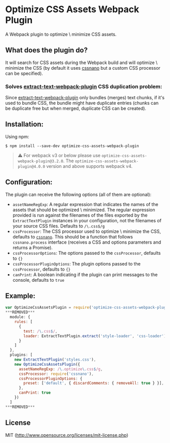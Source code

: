 # Optimize CSS Assets Webpack Plugin

A Webpack plugin to optimize \ minimize CSS assets.

## What does the plugin do?

It will search for CSS assets during the Webpack build and will optimize \ minimize the CSS (by default it uses [cssnano](http://github.com/ben-eb/cssnano) but a custom CSS processor can be specified).

### Solves [extract-text-webpack-plugin](http://github.com/webpack/extract-text-webpack-plugin) CSS duplication problem:

Since [extract-text-webpack-plugin](http://github.com/webpack/extract-text-webpack-plugin) only bundles (merges) text chunks, if it's used to bundle CSS, the bundle might have duplicate entries (chunks can be duplicate free but when merged, duplicate CSS can be created).

## Installation:

Using npm:
```shell
$ npm install --save-dev optimize-css-assets-webpack-plugin
```

> :warning: For webpack v3 or below please use `optimize-css-assets-webpack-plugin@3.2.0`. The `optimize-css-assets-webpack-plugin@4.0.0` version and above supports webpack v4.

## Configuration:

The plugin can receive the following options (all of them are optional):
* `assetNameRegExp`: A regular expression that indicates the names of the assets that should be optimized \ minimized. The regular expression provided is run against the filenames of the files exported by the `ExtractTextPlugin` instances in your configuration, not the filenames of your source CSS files. Defaults to `/\.css$/g`
* `cssProcessor`: The CSS processor used to optimize \ minimize the CSS, defaults to [`cssnano`](http://github.com/ben-eb/cssnano). This should be a function that follows `cssnano.process` interface (receives a CSS and options parameters and returns a Promise).
* `cssProcessorOptions`: The options passed to the `cssProcessor`, defaults to `{}`
* `cssProcessorPluginOptions`: The plugin options passed to the `cssProcessor`, defaults to `{}`
* `canPrint`: A boolean indicating if the plugin can print messages to the console, defaults to `true`

## Example:

``` javascript
var OptimizeCssAssetsPlugin = require('optimize-css-assets-webpack-plugin');
***REMOVED***
  module: {
    rules: [
      {
        test: /\.css$/,
        loader: ExtractTextPlugin.extract('style-loader', 'css-loader')
      }
    ]
  },
  plugins: [
    new ExtractTextPlugin('styles.css'),
    new OptimizeCssAssetsPlugin({
      assetNameRegExp: /\.optimize\.css$/g,
      cssProcessor: require('cssnano'),
      cssProcessorPluginOptions: {
        preset: ['default', { discardComments: { removeAll: true } }],
      },
      canPrint: true
    })
  ]
***REMOVED***
```

## License

MIT (http://www.opensource.org/licenses/mit-license.php)

